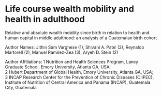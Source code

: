 # Life course wealth mobility and health in adulthood
Relative and absolute wealth mobility since birth in relation to health and human capital in middle adulthood: an analysis of a Guatemalan birth cohort     

Author Names:  Jithin Sam Varghese (1), Shivani A. Patel (2), Reynaldo Martorell (2), Manuel Ramirez-Zea (3), Aryeh D. Stein (2)    

Author Affiliations: 
1 Nutrition and Health Sciences Program, Laney Graduate School, Emory University, Atlanta GA, USA;    
2 Hubert Department of Global Health, Emory University, Atlanta GA, USA;     
3 INCAP Research Center for the Prevention of Chronic Diseases (CIIPEC), Institute of Nutrition of Central America and Panama (INCAP), Guatemala City, Guatemala    

